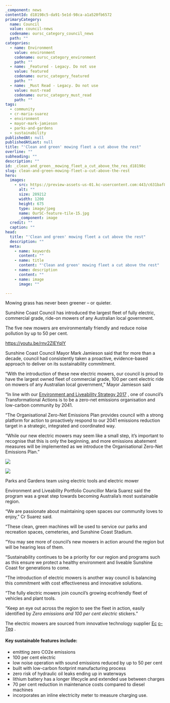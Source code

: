 ```yaml
---
_component: news
contentId: d18198c5-da91-5e1d-98ca-a1a520fb6572
primaryCategory:
  name: Council
  value: council-news
  codename: oursc_category_council_news
  path: ""
categories:
  - name: Environment
    value: environment
    codename: oursc_category_environment
    path: ""
  - name: _Featured - Legacy. Do not use
    value: featured
    codename: oursc_category_featured
    path: ""
  - name: _Must Read - Legacy. Do not use
    value: must-read
    codename: oursc_category_must_read
    path: ""
tags:
  - community
  - cr-maria-suarez
  - environment
  - mayor-mark-jamieson
  - parks-and-gardens
  - sustainability
publishedAt: null
publishedAtLast: null
title: "'Clean and green' mowing fleet a cut above the rest"
overline: ""
subheading: ""
description: ""
id: _clean_and_green__mowing_fleet_a_cut_above_the_res_d18198c
slug: clean-and-green-mowing-fleet-a-cut-above-the-rest
hero:
  images:
    - src: https://preview-assets-us-01.kc-usercontent.com:443/c631baf8-1b46-001f-580c-d0001b68b4a8/9c61daab-5e9b-4d5c-9bba-1758b630bea5/OurSC-feature-tile-15.jpg
      alt: ""
      size: 289212
      width: 1200
      height: 675
      type: image/jpeg
      name: OurSC-feature-tile-15.jpg
      _component: image
  credit: ""
  caption: ""
head:
  title: "'Clean and green' mowing fleet a cut above the rest"
  description: ""
  meta:
    - name: keywords
      content: ""
    - name: title
      content: "'Clean and green' mowing fleet a cut above the rest"
    - name: description
      content: ""
    - name: image
      image: ""

---
```

Mowing grass has never been greener – or quieter.

Sunshine Coast Council has introduced the largest fleet of fully electric, commercial grade, ride-on mowers of any Australian local government.

The five new mowers are environmentally friendly and reduce noise pollution by up to 50 per cent.

<https://youtu.be/rnv2ZlEYqIY>


Sunshine Coast Council Mayor Mark Jamieson said that for more than a decade, council had consistently taken a proactive, evidence-based approach to deliver on its sustainability commitment.

“With the introduction of these new electric mowers, our council is proud to have the largest owned fleet of commercial grade, 100 per cent electric ride on mowers of any Australian local government,” Mayor Jamieson said

“In line with our [Environment and Liveability Strategy 2017](https://www.sunshinecoast.qld.gov.au/Council/Planning-and-Projects/Regional-Strategies/Environment-and-Liveability-Strategy-2017)
, one of council’s Transformational Actions is to be a zero-net emissions organisation and low-carbon community by 2041.

“The Organisational Zero-Net Emissions Plan provides council with a strong platform for action to proactively respond to our 2041 emissions reduction target in a strategic, integrated and coordinated way.

“While our new electric mowers may seem like a small step, it’s important to recognise that this is only the beginning, and more emissions abatement measures will be implemented as we introduce the Organisational Zero-Net Emissions Plan.”

![](https://preview-assets-us-01.kc-usercontent.com:443/c631baf8-1b46-001f-580c-d0001b68b4a8/6a4e1873-0b33-49fd-aacc-04045b65499d/IMG_0468-1-1024x768.jpg)

![](https://preview-assets-us-01.kc-usercontent.com:443/c631baf8-1b46-001f-580c-d0001b68b4a8/dab37ef5-95b0-49c3-89a2-c84ddbbf24f8/IMG_0470-reduced-1024x768.jpg)

Parks and Gardens team using electric tools and electric mower

Environment and Liveability Portfolio Councillor Maria Suarez said the program was a great step towards becoming Australia’s most sustainable region.

“We are passionate about maintaining open spaces our community loves to enjoy,” Cr Suarez said.

“These clean, green machines will be used to service our parks and recreation spaces, cemeteries, and Sunshine Coast Stadium.

“You may see more of council’s new mowers in action around the region but will be hearing less of them.

“Sustainability continues to be a priority for our region and programs such as this ensure we protect a healthy environment and liveable Sunshine Coast for generations to come.

“The introduction of electric mowers is another way council is balancing this commitment with cost effectiveness and innovative solutions.

“The fully electric mowers join council’s growing ecofriendly fleet of vehicles and plant tools.

“Keep an eye out across the region to see the fleet in action, easily identified by *Zero emissions and 100 per cent electric* stickers.”

The electric mowers are sourced from innovative technology supplier [Ec](https://www.ecoteq.com.au/) [o-Teq](https://www.ecoteq.com.au/)
.

#### Key sustainable features include:

*   emitting zero CO2e emissions
*   100 per cent electric
*   low noise operation with sound emissions reduced by up to 50 per cent
*   built with low-carbon footprint manufacturing process
*   zero risk of hydraulic oil leaks ending up in waterways
*   lithium battery has a longer lifecycle and extended use between charges
*   70 per cent reduction in maintenance costs compared to diesel machines
*   incorporates an inline electricity meter to measure charging use.
